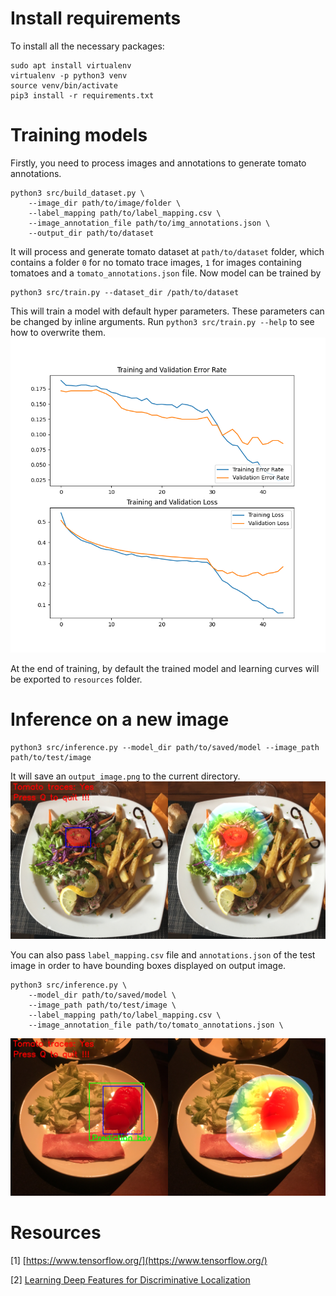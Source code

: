 # Install requirements
To install all the necessary packages:
```
sudo apt install virtualenv
virtualenv -p python3 venv
source venv/bin/activate
pip3 install -r requirements.txt
```
# Training models
Firstly, you need to process images and annotations to generate tomato annotations.
```
python3 src/build_dataset.py \
    --image_dir path/to/image/folder \
    --label_mapping path/to/label_mapping.csv \
    --image_annotation_file path/to/img_annotations.json \
    --output_dir path/to/dataset
```

It will process and generate tomato dataset at `path/to/dataset` folder, which contains
a folder `0` for no tomato trace images, `1` for images containing tomatoes and a 
`tomato_annotations.json` file. Now model can be trained by 
```
python3 src/train.py --dataset_dir /path/to/dataset
```
This will train a model with default hyper parameters. These parameters
can be changed by inline arguments. Run `python3 src/train.py --help`
to see how to overwrite them.
![learning_curves](resources/learning_curves.png)

At the end of training, by default the trained model and learning curves
will be exported to `resources` folder.

# Inference on a new image
```
python3 src/inference.py --model_dir path/to/saved/model --image_path path/to/test/image
```
It will save an `output_image.png` to the current directory. 
![tomato_cam](static/example.png)

You can also
pass `label_mapping.csv` file and `annotations.json` of the test image
in order to have bounding boxes displayed on output image.
```
python3 src/inference.py \
    --model_dir path/to/saved/model \
    --image_path path/to/test/image \
    --label_mapping path/to/label_mapping.csv \
    --image_annotation_file path/to/tomato_annotations.json \
```
![tomato_cam2](static/example2.png)

# Resources
[1] [https://www.tensorflow.org/](https://www.tensorflow.org/)

[2] [Learning Deep Features for Discriminative Localization](http://cnnlocalization.csail.mit.edu/Zhou_Learning_Deep_Features_CVPR_2016_paper.pdf)
